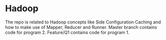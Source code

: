 # Hadoop
The repo is related to Hadoop concepts like Side Configuration Caching and how to make use of Mapper, Reducer and Runner.
Master branch contains code for program 2.
Feature/Q1 contains code for program 1.
